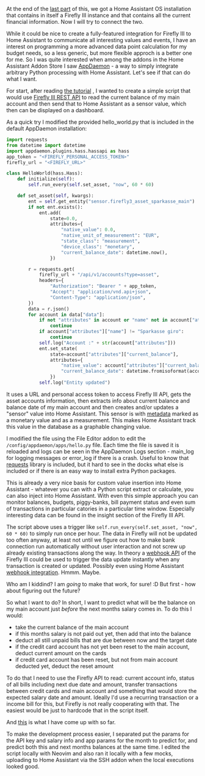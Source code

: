 <!--
.. title: Figuring out finances part 4
.. slug: finance-project-four
.. date: 2023-10-29 17:00:00 UTC
.. tags: Debian-planet,Ubuntu.lv-planet,blog,finances
.. category:
.. link:
.. description:
.. type: text
-->

At the end of the [last part](https://aigarius.com/blog/2023/10/22/finance-project-three/) of this,
we got a Home Assistant OS installation that contains in itself a Firefly III instance and that
contains all the current financial information. Now I will try to connect the two.

While it could be nice to create a fully-featured integration for Firefly III to Home Assistant
to communicate all interesting values and events, I have an interest on programming a more
advanced data point calculation for my budget needs, so a less generic, but more flexible approch
is a better one for me. So I was quite interested when among the addons in the Home Assistant
Addon Store I saw [AppDaemon](https://appdaemon.readthedocs.io/en/latest/index.html) - a way
to simply integrate arbitrary Python processing with Home Assistant. Let's see if that can do
what I want.

For start, after reading [the tutorial](https://appdaemon.readthedocs.io/en/latest/HASS_TUTORIAL.html)
, I wanted to create a simple script that would use
[Firefly III REST API](https://docs.firefly-iii.org/firefly-iii/api/) to read the current
balance of my main account and then send that to Home Assistant as a sensor value, which then
can be displayed on a dashboard.

As a quick try I modified the provided hello_world.py that is included in the default
AppDaemon installation:

``` python
import requests
from datetime import datetime
import appdaemon.plugins.hass.hassapi as hass
app_token = "<FIREFLY_PERSONAL_ACCESS_TOKEN>"
firefly_url = "<FIREFLY_URL>"

class HelloWorld(hass.Hass):
    def initialize(self):
        self.run_every(self.set_asset, "now", 60 * 60)

    def set_asset(self, kwargs):
        ent = self.get_entity("sensor.firefly3_asset_sparkasse_main")
        if not ent.exists():
            ent.add(
                state=0.0,
                attributes={
                    "native_value": 0.0,
                    "native_unit_of_measurement": "EUR",
                    "state_class": "measurement",
                    "device_class": "monetary",
                    "current_balance_date": datetime.now(),
                })

        r = requests.get(
            firefly_url + "/api/v1/accounts?type=asset",
            headers={
                "Authorization": "Bearer " + app_token,
                "Accept": "application/vnd.api+json",
                "Content-Type": "application/json",
        })
        data = r.json()
        for account in data["data"]:
            if not "attributes" in account or "name" not in account["attributes"]:
                continue
            if account["attributes"]["name"] != "Sparkasse giro":
                continue
            self.log("Account :" + str(account["attributes"]))
            ent.set_state(
                state=account["attributes"]["current_balance"],
                attributes={
                    "native_value": account["attributes"]["current_balance"],
                    "current_balance_date": datetime.fromisoformat(account["attributes"]["current_balance_date"]),
                })
            self.log("Entity updated")
```

It uses a URL and personal access token to access Firefly III API, gets the asset accounts information,
then extracts info about current balance and balance date of my main account and then creates and/or
updates a "sensor" value into Home Assistant. This sensor is with
[metadata](https://developers.home-assistant.io/docs/core/entity/sensor/)
marked as a monetary value and as a measurement. This makes Home Assistant track this value in the
database as a graphable changing value.

I modified the file using the File Editor addon to edit the `/config/appdaemon/apps/hello.py` file. Each
time the file is saved it is reloaded and logs can be seen in the AppDaemon Logs section - main_log for
logging messages or error_log if there is a crash. Useful to know that
[requests](https://requests.readthedocs.io/en/latest/) library is included, but it hard to see in the
docks what else is included or if there is an easy way to install extra Python packages.

This is already a very nice basis for custom value insertion into Home Assistant - whatever you can with
a Python script extract or calculate, you can also inject into Home Assistant.
With even this simple approach you can monitor balances, budgets, piggy-banks, bill payment status and
even sum of transactions in particular catories in a particular time window. Especially interesting data
can be found in the insight section of the Firefly III API.

The script above uses a trigger
like `self.run_every(self.set_asset, "now", 60 * 60)` to simply run once per hour. The data in Firefly will not
be updated too often anyway, at least not until we figure out how to make bank connection run automatically
without user interaction and not screw up already existing transactions along the way. In theory a
[webhook API](https://docs.firefly-iii.org/firefly-iii/features/webhooks/) of the Firefly III
could be used to trigger the data update instantly when any transaction is created or updated. Possibly
even using Home Assistant
[webhook integration](https://www.home-assistant.io/docs/automation/trigger/#webhook-trigger). Hmmm. Maybe.

Who am I kiddind? I am *going* to make that work, for sure! :D But first - how about figuring out the future?

So what I want to do? In short, I want to predict what will be the balance on my main account just
*before* the next months salary comes in. To do this I would:

* take the current balance of the main account
* if this months salary is not paid out yet, then add that into the balance
* deduct all still unpaid bills that are due between now and the target date
* if the credit card account has not yet been reset to the main account, deduct current amount on the cards
* if credit card account has been reset, but not from main account deducted yet, deduct the reset amount

To do that I need to use the Firefly API to read: current account info, status of all bills including
next due date and amount, transfer transactions between credit cards and main account and something
that would store the expected salary date and amount. Ideally I'd use a recurring transaction or a income
bill for this, but Firefly is not really cooperating with that. The easiest would be just to hardcode that
in the script itself.

And [this](https://github.com/aigarius/firefly3_ha_oracle) is what I have come up with so far.

To make the development process easier, I separated put the params for the
API key and salary info and app params for the month to predict for, and predict both this and next
months balances at the same time. I edited
the script locally with Neovim and also ran it locally with a few mocks, uploading to Home Assistant
via the SSH addon when the local executions looked good.
